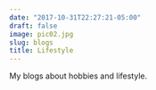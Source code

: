 ```yaml
---
date: "2017-10-31T22:27:21-05:00"
draft: false
image: pic02.jpg
slug: blogs
title: Lifestyle
---
```


My blogs about hobbies and lifestyle.